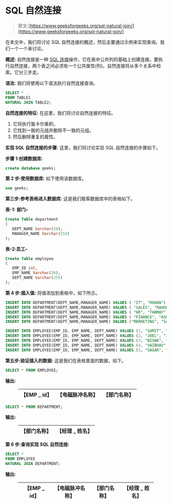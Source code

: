 # SQL 自然连接

> 原文:[https://www.geeksforgeeks.org/sql-natural-join/](https://www.geeksforgeeks.org/sql-natural-join/)

在本文中，我们将讨论 SQL 自然连接的概述，然后主要通过示例来实现查询。我们一个一个来讨论。

**概述:**
自然连接是一种 [SQL 连接](https://www.geeksforgeeks.org/sql-join-set-1-inner-left-right-and-full-joins/)操作，它在表中公共列的基础上创建连接。要执行自然连接，两个表之间必须有一个公共属性(列)。自然连接将从多个关系中检索。它分三步走。

**语法:**
我们将使用以下语法执行自然连接查询。

```sql
SELECT *
FROM TABLE1
NATURAL JOIN TABLE2;
```

**自然连接的特征:**
在这里，我们将讨论自然连接的特征。

1.  它将执行笛卡尔乘积。
2.  它找到一致的元组并删除不一致的元组。
3.  然后删除重复的属性。

**实现 SQL 自然连接的步骤:**
这里，我们将讨论实现 SQL 自然连接的步骤如下。

**步骤 1:创建数据库:**

```sql
create database geeks;
```

**第 2 步:使用数据库:**
如下使用该数据库。

```sql
use geeks;
```

**第三步:参考表格进入数据库:**
这是我们极客数据库中的表格如下。

**表-1:** **部门–**

```sql
Create Table department
(
   DEPT_NAME Varchar(20),
   MANAGER_NAME Varchar(255)
);
```

**表-2:员工–**

```sql
Create Table employee
(
   EMP_ID int,
   EMP_NAME Varchar(20),
   DEPT_NAME Varchar(255)
);
```

**第 4 步:插入值:**
将值添加到表格中，如下所示。

```sql
INSERT INTO DEPARTMENT(DEPT_NAME,MANAGER_NAME) VALUES ( "IT", "ROHAN");
INSERT INTO DEPARTMENT(DEPT_NAME,MANAGER_NAME) VALUES ( "SALES", "RAHUL");
INSERT INTO DEPARTMENT(DEPT_NAME,MANAGER_NAME) VALUES ( "HR", "TANMAY");
INSERT INTO DEPARTMENT(DEPT_NAME,MANAGER_NAME) VALUES ( "FINANCE", "ASHISH");
INSERT INTO DEPARTMENT(DEPT_NAME,MANAGER_NAME) VALUES ("MARKETING", "SAMAY");

INSERT INTO EMPLOYEE(EMP_ID, EMP_NAME, DEPT_NAME) VALUES (1, "SUMIT", "HR");
INSERT INTO EMPLOYEE(EMP_ID, EMP_NAME, DEPT_NAME) VALUES (2, "JOEL", "IT");
INSERT INTO EMPLOYEE(EMP_ID, EMP_NAME, DEPT_NAME) VALUES (3, "BISWA", "MARKETING");
INSERT INTO EMPLOYEE(EMP_ID, EMP_NAME, DEPT_NAME) VALUES (4, "VAIBHAV", "IT");
INSERT INTO EMPLOYEE(EMP_ID, EMP_NAME, DEPT_NAME) VALUES (5, "SAGAR", "SALES");
```

**第五步:验证插入的数据:**
这是我们在表格里面的数据，如下。

```sql
SELECT * FROM EMPLOYEE;
```

**输出:**

<figure class="table">

| 【EMP _ id】 | 【电磁脉冲名称】 | 【部门名称】 |
| --- | --- | --- |

</figure>

```sql
SELECT * FROM DEPARTMENT;
```

**输出:**

<figure class="table">

| 【部门名称】 | 【经理 _ 姓名】 |
| --- | --- |

</figure>

**第 6 步:查询实现 SQL 自然连接:**

```sql
SELECT *
FROM EMPLOYEE
NATURAL JOIN DEPARTMENT;
```

**输出:**

<figure class="table">

| 【EMP _ id】 | 【电磁脉冲名称】 | 【部门名称】 | 【经理 _ 姓名】 |
| --- | --- | --- | --- |

</figure>